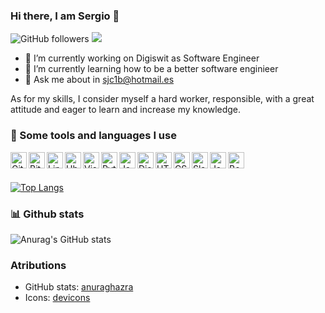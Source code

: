 ### Hi there, I am Sergio 👋

![GitHub followers](https://img.shields.io/github/followers/sergiojimcos?label=Follow&style=social) 
![](https://visitor-badge.glitch.me/badge?page_id=sergiojimcos.sergiojimcos)


- 🔭 I’m currently working on Digiswit as Software Engineer
- 🌱 I’m currently learning how to be a better software enginieer 
- 💬 Ask me about in sjc1b@hotmail.es

As for my skills, I consider myself a hard worker, responsible, with a great attitude and eager to learn and increase my knowledge. 

### 🚀 Some tools and languages I use

<img align="left" alt="Github" width="26px" src="icons/github.png"/>

<img align="left" alt="Bitbucket" width="26px" src="icons/bitbucket.svg"/>

<img align="left" alt="Linux" width="26px" src="icons/linux-tux.svg"/>

<img align="left" alt="Ubuntu" width="26px" src="icons/ubuntu.svg"/>

<img align="left" alt="Visual Studio Code" width="26px" src="icons/vscode.png"/>

<img align="left" alt="Python" width="26px" src="icons/python-original.svg"/>

<img align="left" alt="Java" width="26px" src="icons/java-original-wordmark.svg"/>

<img align="left" alt="Django" width="26px" src="icons/django-plain.svg"/>

<img align="left" alt="HTML" width="26px" src="icons/html5-original-wordmark.svg"/>

<img align="left" alt="CSS" width="26px" src="icons/css3-original-wordmark.svg"/>

<img align="left" alt="Slack" width="26px" src="icons/slack.svg"/>

<img align="left" alt="JavaScript" width="26px" src="icons/javascript-original.svg"/>

<img align="left" alt="Bootstrap" width="26px" src="icons/bootstrap-plain-wordmark.svg"/>

<br></br>

[![Top Langs](https://github-readme-stats.vercel.app/api/top-langs/?username=sergiojimcos&langs_count=10&layout=compact&theme=dracula)](https://github.com/sergiojimcos/github-readme-stats)


### 📊 Github stats
![Anurag's GitHub stats](https://github-readme-stats.vercel.app/api?username=sergiojimcos&show_icons=true&theme=dracula)


### Atributions
- GitHub stats: [anuraghazra](https://github.com/anuraghazra/github-readme-stats)
- Icons: [devicons](https://github.com/devicons/devicon)
